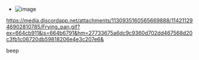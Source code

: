 - ![image](https://github.com/doriskit/doriskit/assets/156558956/aece560e-df41-493a-b7e5-b0e53f5dc4fa)


https://media.discordapp.net/attachments/1130935160565669888/1142112946902810785/Frying_pan.gif?ex=664cb911&is=664b6791&hm=27733675a6dc9c9360d702dd467568d20c3fb1c06720db59818206e4e3c207e6&

beep
